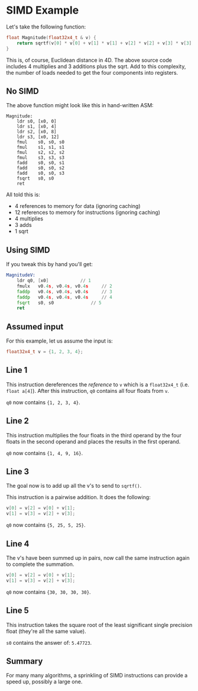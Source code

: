 # SIMD Example

Let's take the following function:

```c++
float Magnitude(float32x4_t & v) {
	return sqrtf(v[0] * v[0] + v[1] * v[1] + v[2] * v[2] + v[3] * v[3]);
}
```

This is, of course, Euclidean distance in 4D. The above source code includes 4 multiplies and 3 additions plus the sqrt. Add to this complexity, the number of loads needed to get the four components into registers.

## No SIMD

The above function might look like this in hand-written ASM:

```text
Magnitude:
	ldr	s0, [x0, 0]
	ldr	s1, [x0, 4]
	ldr	s2, [x0, 8]
	ldr	s3, [x0, 12]
	fmul	s0, s0, s0
	fmul	s1, s1, s1
	fmul	s2, s2, s2
	fmul	s3, s3, s3
	fadd	s0, s0, s1
	fadd	s0, s0, s2
	fadd	s0, s0, s3
	fsqrt	s0, s0
	ret
```

All told this is:

* 4 references to memory for data (ignoring caching)
* 12 references to memory for instructions (ignoring caching)
* 4 multiplies
* 3 adds
* 1 sqrt

## Using SIMD

If you tweak this by hand you'll get:

```asm
MagnitudeV:
	ldr	q0, [x0]			// 1
	fmulx	v0.4s, v0.4s, v0.4s		// 2
	faddp	v0.4s, v0.4s, v0.4s		// 3
	faddp	v0.4s, v0.4s, v0.4s		// 4
	fsqrt	s0, s0				// 5
	ret
```

## Assumed input

For this example, let us assume the input is:

```c++
float32x4_t v = {1, 2, 3, 4};
```

## Line 1

This instruction dereferences the *reference* to `v` which is a `float32x4_t` (i.e. `float a[4]`). After this instruction, `q0` contains all four floats from `v`.

`q0` now contains `{1, 2, 3, 4}`.

## Line 2

This instruction multiplies the four floats in the third operand by the four floats in the second operand and places the results in the first operand.

`q0` now contains `{1, 4, 9, 16}`.

## Line 3

The goal now is to add up all the v's to send to `sqrtf()`.

This instruction is a pairwise addition. It does the following:

```c++
v[0] = v[2] = v[0] + v[1];
v[1] = v[3] = v[2] + v[3];
```

`q0` now contains `{5, 25, 5, 25}`.

## Line 4

The v's have been summed up in pairs, now call the same instruction again to complete the summation.

```c++
v[0] = v[2] = v[0] + v[1];
v[1] = v[3] = v[2] + v[3];
```

`q0` now contains `{30, 30, 30, 30}`.

## Line 5

This instruction takes the square root of the least significant single precision float (they're all the same value).

`s0` contains the answer of: `5.47723`.

## Summary

For many many algorithms, a sprinkling of SIMD instructions can provide a speed up, possibly a large one.
